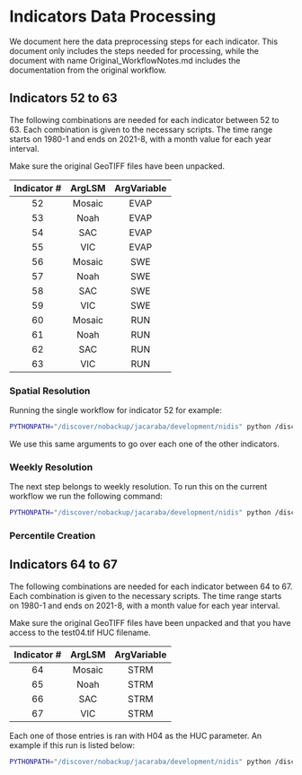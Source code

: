 # Indicators Data Processing

We document here the data preprocessing steps for each indicator.
This document only includes the steps needed for processing,
while the document with name Original_WorkflowNotes.md includes
the documentation from the original workflow.

## Indicators 52 to 63

The following combinations are needed for each indicator between
52 to 63. Each combination is given to the necessary scripts. The
time range starts on 1980-1 and ends on 2021-8, with a month value
for each year interval.

Make sure the original GeoTIFF files have been unpacked.

| Indicator #  | ArgLSM         | ArgVariable   |
| :---:        |     :---:      |        :---:  |
| 52   | Mosaic     | EVAP      |
| 53   | Noah       | EVAP      |
| 54   | SAC        | EVAP      |
| 55   | VIC        | EVAP      |
| 56   | Mosaic     | SWE       |
| 57   | Noah       | SWE       |
| 58   | SAC        | SWE       |
| 59   | VIC        | SWE       |
| 60   | Mosaic     | RUN       |
| 61   | Noah       | RUN       |
| 62   | SAC        | RUN       |
| 63   | VIC        | RUN       |

### Spatial Resolution

Running the single workflow for indicator 52 for example:

```bash
PYTHONPATH="/discover/nobackup/jacaraba/development/nidis" python /discover/nobackup/jacaraba/development/nidis/nidis/view/nclimgrid/SpatialResolution_CLI.py NLDAS2 --indicator 52 --lsm Mosaic --variable EVAP
```

We use this same arguments to go over each one of the other indicators.

### Weekly Resolution

The next step belongs to weekly resolution. To run this on the current workflow we run the following command:

```bash
PYTHONPATH="/discover/nobackup/jacaraba/development/nidis" python /discover/nobackup/jacaraba/development/nidis/nidis/view/nclimgrid/WeeklyResolution_CLI.py -i 53
```

### Percentile Creation



## Indicators 64 to 67

The following combinations are needed for each indicator between
64 to 67. Each combination is given to the necessary scripts. The
time range starts on 1980-1 and ends on 2021-8, with a month value
for each year interval.

Make sure the original GeoTIFF files have been unpacked and that you
have access to the test04.tif HUC filename.


| Indicator #  | ArgLSM         | ArgVariable   |
| :---:        |     :---:      |        :---:  |
| 64   | Mosaic     | STRM      |
| 65   | Noah       | STRM      |
| 66   | SAC        | STRM      |
| 67   | VIC        | STRM      |

Each one of those entries is ran with H04 as the HUC parameter. An example
if this run is listed below:

```bash
PYTHONPATH="/discover/nobackup/jacaraba/development/nidis" python /discover/nobackup/jacaraba/development/nidis/nidis/view/nclimgrid/SpatialResolution_CLI.py NLDAS2HUC --indicator 64 --lsm Mosaic --variable STRM --huc-value H04
```
